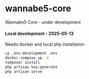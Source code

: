 # wannabe5-core
Wannabe5 Core - under development

#### Local development - 2025-05-13
Needs docker and local php installation

```bash
cp .env-development .env
docker compose up -d
composer install
php artisan key:generate
php artisan serve
```